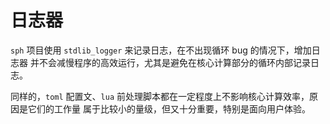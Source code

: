 # 日志器

`sph` 项目使用 `stdlib_logger` 来记录日志，在不出现循环 bug 的情况下，增加日志器
并不会减慢程序的高效运行，尤其是避免在核心计算部分的循环内部记录日志。

同样的，`toml` 配置文、`lua` 前处理脚本都在一定程度上不影响核心计算效率，原因是它们的工作量
属于比较小的量级，但又十分重要，特别是面向用户体验。
